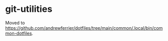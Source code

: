 # git-utilities

Moved to
<https://github.com/andrewferrier/dotfiles/tree/main/common/.local/bin/common-dotfiles>.
